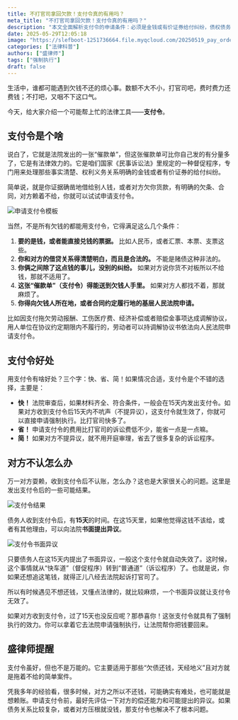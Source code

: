 ```yaml
---
title: 不打官司拿回欠款！支付令真的有用吗？
meta_title: "不打官司拿回欠款！支付令真的有用吗？"
description: "本文全面解析支付令的申请条件：必须是金钱或有价证券给付纠纷，债权债务关系明确，无其他纠纷，且能送达给债务人。支付令具备三大优势：流程快速（15天内发出）、费用低廉（低于诉讼费）、程序简便（无需开庭）。若债务人15天内不提异议，支付令自动生效，可直接申请强制执行；若提出书面异议，则转为普通诉讼程序。适用于证据确凿的借款、货款等简单债务纠纷，是不打官司追回欠款的有效法律工具。"
date: 2025-05-29T12:05:18
image: "https://slefboot-1251736664.file.myqcloud.com/20250519_pay_order_result.webp"
categories: ["法律科普"]
authors: ["盛律师"]
tags: ["强制执行"]
draft: false
---
```


生活中，谁都可能遇到欠钱不还的烦心事。数额不大不小，打官司吧，费时费力还费钱；不打吧，又咽不下这口气。

今天，给大家介绍一个可能帮上忙的法律工具——**支付令**。

## 支付令是个啥

说白了，它就是法院发出的一张“催款单”，但这张催款单可比你自己发的有分量多了，它是有法律效力的。它是咱们国家《民事诉讼法》里规定的一种督促程序，专门用来处理那些事实清楚、权利义务关系明确的金钱或者有价证券的给付纠纷。

简单说，就是你证据确凿地借给别人钱，或者对方欠你货款，有明确的欠条、合同，对方赖着不给，你就可以试试申请支付令。

![申请支付令模板](https://slefboot-1251736664.file.myqcloud.com/20250519_pay_order_temp.webp)

当然，不是所有欠钱的都能用支付令，它得满足这么几个条件：

1.  **要的是钱，或者能直接兑钱的票据。** 比如人民币，或者汇票、本票、支票这些。
2.  **你和对方的借贷关系得清楚明白，而且是合法的。** 不能是赌债这种非法的。
3.  **你俩之间除了这点钱的事儿，没别的纠纷。** 如果对方说你货不对板所以不给钱，那就不适用了。
4.  **这张“催款单”（支付令）得能送到欠钱人手里。** 如果对方人都找不着，那就麻烦了。
5.  **你得向欠钱人所在地，或者合同约定履行地的基层人民法院申请。**

比如因支付拖欠劳动报酬、工伤医疗费、经济补偿或者赔偿金事项达成调解协议，用人单位在协议约定期限内不履行的，劳动者可以持调解协议书依法向人民法院申请支付令。

## 支付令好处

用支付令有啥好处？三个字：快、省、简！如果情况合适，支付令是个不错的选择，主要是：

* **快！** 法院审查后，如果材料齐全、符合条件，一般会在15天内发出支付令。如果对方收到支付令后15天内不吭声（不提异议），这支付令就生效了，你就可以直接申请强制执行。比打官司快多了。
* **省！** 申请支付令的费用比打官司的诉讼费低不少，能省一点是一点嘛。
* **简！** 如果对方不提异议，就不用开庭审理，省去了很多复杂的诉讼程序。

## 对方不认怎么办

万一对方耍赖，收到支付令后不认账，怎么办？这也是大家很关心的问题。这里是发出支付令后的一些可能结果。

![支付令结果](https://slefboot-1251736664.file.myqcloud.com/20250519_pay_order_result.webp)

债务人收到支付令后，有**15天**的时间。在这15天里，如果他觉得这钱不该给，或者有其他理由，可以向法院**书面提出异议**。

![支付令书面异议](https://slefboot-1251736664.file.myqcloud.com/20250519_pay_order_yiyi.webp)

只要债务人在这15天内提出了书面异议，一般这个支付令就自动失效了。这时候，这个事情就从“快车道”（督促程序）转到“普通道”（诉讼程序）了。也就是说，你如果还想追这笔钱，就得正儿八经去法院起诉打官司了。

所以有时候遇见不想还钱，又懂点法律的，就比较麻烦，一个书面异议就让支付令无效了。

如果对方收到支付令，过了15天也没反应呢？那恭喜你！这张支付令就具有了强制执行的效力。你可以拿着它去法院申请强制执行，让法院帮你把钱要回来。

## 盛律师提醒

支付令虽好，但也不是万能的。它主要适用于那些“欠债还钱，天经地义”且对方就是拖着不给的简单案件。

凭我多年的经验看，很多时候，对方之所以不还钱，可能确实有难处，也可能就是想赖账。申请支付令前，最好先评估一下对方的偿还能力和可能提出的异议。如果债务关系比较复杂，或者对方压根就没钱，那支付令也解决不了根本问题。